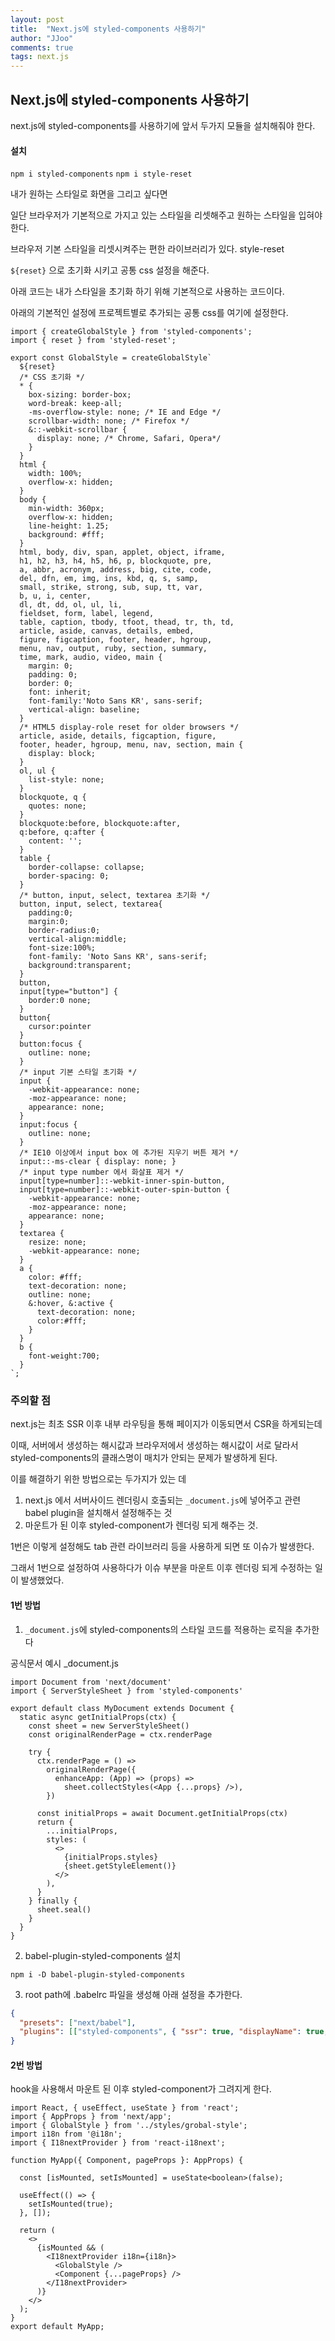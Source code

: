 ```yaml
---
layout: post
title:  "Next.js에 styled-components 사용하기"
author: "JJoo"
comments: true
tags: next.js
---
```



## Next.js에 styled-components 사용하기

next.js에 styled-components를 사용하기에 앞서 두가지 모듈을 설치해줘야 한다. 


#### 설치 
```npm i styled-components``` 
```npm i style-reset ```


내가 원하는 스타일로 화면을 그리고 싶다면


일단 브라우저가 기본적으로 가지고 있는 스타일을 리셋해주고 원하는 스타일을 입혀야 한다. 

브라우저 기본 스타일을 리셋시켜주는 편한 라이브러리가 있다. style-reset 

```${reset}``` 으로 초기화 시키고 공통 css 설정을 해준다. 


아래 코드는 내가 스타일을 초기화 하기 위해 기본적으로 사용하는 코드이다. 

아래의 기본적인 설정에 프로젝트별로 추가되는 공통 css를 여기에 설정한다. 

```react
import { createGlobalStyle } from 'styled-components';
import { reset } from 'styled-reset';

export const GlobalStyle = createGlobalStyle`
  ${reset}
  /* CSS 초기화 */
  * {
    box-sizing: border-box;
    word-break: keep-all;
    -ms-overflow-style: none; /* IE and Edge */
    scrollbar-width: none; /* Firefox */
    &::-webkit-scrollbar {
      display: none; /* Chrome, Safari, Opera*/
    }
  }
  html {
    width: 100%;
    overflow-x: hidden;
  }
  body {
    min-width: 360px;
    overflow-x: hidden;
    line-height: 1.25;
    background: #fff;
  }
  html, body, div, span, applet, object, iframe,
  h1, h2, h3, h4, h5, h6, p, blockquote, pre,
  a, abbr, acronym, address, big, cite, code,
  del, dfn, em, img, ins, kbd, q, s, samp,
  small, strike, strong, sub, sup, tt, var,
  b, u, i, center,
  dl, dt, dd, ol, ul, li,
  fieldset, form, label, legend,
  table, caption, tbody, tfoot, thead, tr, th, td,
  article, aside, canvas, details, embed,
  figure, figcaption, footer, header, hgroup,
  menu, nav, output, ruby, section, summary,
  time, mark, audio, video, main {
    margin: 0;
    padding: 0;
    border: 0;
    font: inherit;
    font-family:'Noto Sans KR', sans-serif;
    vertical-align: baseline;
  }
  /* HTML5 display-role reset for older browsers */
  article, aside, details, figcaption, figure,
  footer, header, hgroup, menu, nav, section, main {
    display: block;
  }
  ol, ul {
    list-style: none;
  }
  blockquote, q {
    quotes: none;
  }
  blockquote:before, blockquote:after,
  q:before, q:after {
    content: '';
  }
  table {
    border-collapse: collapse;
    border-spacing: 0;
  }
  /* button, input, select, textarea 초기화 */
  button, input, select, textarea{
    padding:0;
    margin:0;
    border-radius:0;
    vertical-align:middle;
    font-size:100%;
    font-family: 'Noto Sans KR', sans-serif;
    background:transparent;
  }
  button,
  input[type="button"] {
    border:0 none;
  }
  button{
    cursor:pointer
  }
  button:focus {
    outline: none;
  }
  /* input 기본 스타일 초기화 */
  input {
    -webkit-appearance: none;
    -moz-appearance: none;
    appearance: none;
  }
  input:focus {
    outline: none;
  }
  /* IE10 이상에서 input box 에 추가된 지우기 버튼 제거 */
  input::-ms-clear { display: none; }
  /* input type number 에서 화살표 제거 */
  input[type=number]::-webkit-inner-spin-button,
  input[type=number]::-webkit-outer-spin-button {
    -webkit-appearance: none;
    -moz-appearance: none;
    appearance: none;
  }
  textarea {
    resize: none;
    -webkit-appearance: none;
  }
  a {
    color: #fff;
    text-decoration: none;
    outline: none;
    &:hover, &:active {
      text-decoration: none;
      color:#fff;
    }
  }
  b {
    font-weight:700;
  }
`;
```

### 주의할 점

next.js는 최초 SSR 이후 내부 라우팅을 통해 페이지가 이동되면서 CSR을 하게되는데 

이때, 서버에서 생성하는 해시값과 브라우저에서 생성하는 해시값이 서로 달라서 styled-components의 클래스명이 매치가 안되는 문제가 발생하게 된다.

이를 해결하기 위한 방법으로는 두가지가 있는 데 

1. next.js 에서 서버사이드 렌더링시 호출되는 ```_document.js```에 넣어주고 관련 babel plugin을 설치해서 설정해주는 것
2. 마운트가 된 이후 styled-component가 렌더링 되게 해주는 것.

1번은 이렇게 설정해도 tab 관련 라이브러리 등을 사용하게 되면 또 이슈가 발생한다. 

그래서 1번으로 설정하여 사용하다가 이슈 부분을 마운트 이후 렌더링 되게 수정하는 일이 발생했었다. 

#### 1번 방법 

1. ```_document.js```에 styled-components의 스타일 코드를 적용하는 로직을 추가한다 

공식문서 예시  _document.js
```react
import Document from 'next/document'
import { ServerStyleSheet } from 'styled-components'

export default class MyDocument extends Document {
  static async getInitialProps(ctx) {
    const sheet = new ServerStyleSheet()
    const originalRenderPage = ctx.renderPage

    try {
      ctx.renderPage = () =>
        originalRenderPage({
          enhanceApp: (App) => (props) =>
            sheet.collectStyles(<App {...props} />),
        })

      const initialProps = await Document.getInitialProps(ctx)
      return {
        ...initialProps,
        styles: (
          <>
            {initialProps.styles}
            {sheet.getStyleElement()}
          </>
        ),
      }
    } finally {
      sheet.seal()
    }
  }
}
```

2. babel-plugin-styled-components  설치 

```npm i -D babel-plugin-styled-components```

3. root path에 .babelrc 파일을 생성해 아래 설정을 추가한다. 

```json 
{
  "presets": ["next/babel"],
  "plugins": [["styled-components", { "ssr": true, "displayName": true, "preprocess": false }]]
}
```


#### 2번 방법 

hook을 사용해서 마운트 된 이후 styled-component가 그려지게 한다. 

```react 
import React, { useEffect, useState } from 'react';
import { AppProps } from 'next/app';
import { GlobalStyle } from '../styles/grobal-style';
import i18n from '@i18n';
import { I18nextProvider } from 'react-i18next';

function MyApp({ Component, pageProps }: AppProps) {

  const [isMounted, setIsMounted] = useState<boolean>(false);

  useEffect(() => {
    setIsMounted(true);
  }, []);

  return (
    <>
      {isMounted && (
        <I18nextProvider i18n={i18n}>
          <GlobalStyle />
          <Component {...pageProps} />
        </I18nextProvider>
      )}
    </>
  );
}
export default MyApp;
```
